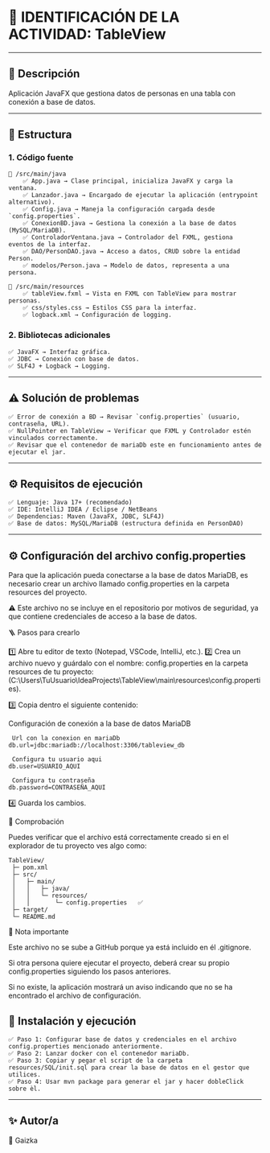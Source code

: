 # 📌 IDENTIFICACIÓN DE LA ACTIVIDAD: TableView

---

## 📖 Descripción

Aplicación JavaFX que gestiona datos de personas en una tabla con conexión a base de datos.

---

## 📂 Estructura

### 1. Código fuente

```
📁 /src/main/java
    ✅ App.java → Clase principal, inicializa JavaFX y carga la ventana.
    ✅ Lanzador.java → Encargado de ejecutar la aplicación (entrypoint alternativo).
    ✅ Config.java → Maneja la configuración cargada desde `config.properties`.
    ✅ ConexionBD.java → Gestiona la conexión a la base de datos (MySQL/MariaDB).
    ✅ ControladorVentana.java → Controlador del FXML, gestiona eventos de la interfaz.
    ✅ DAO/PersonDAO.java → Acceso a datos, CRUD sobre la entidad Person.
    ✅ modelos/Person.java → Modelo de datos, representa a una persona.

📁 /src/main/resources
    ✅ tableView.fxml → Vista en FXML con TableView para mostrar personas.
    ✅ css/styles.css → Estilos CSS para la interfaz.
    ✅ logback.xml → Configuración de logging.
```

### 2. Bibliotecas adicionales

```
✅ JavaFX → Interfaz gráfica.
✅ JDBC → Conexión con base de datos.
✅ SLF4J + Logback → Logging.
```

---

## ⚠️ Solución de problemas

```
✅ Error de conexión a BD → Revisar `config.properties` (usuario, contraseña, URL).
✅ NullPointer en TableView → Verificar que FXML y Controlador estén vinculados correctamente.
✅ Revisar que el contenedor de mariaDb este en funcionamiento antes de ejecutar el jar.
```

---

## ⚙️ Requisitos de ejecución

```
✅ Lenguaje: Java 17+ (recomendado)
✅ IDE: IntelliJ IDEA / Eclipse / NetBeans
✅ Dependencias: Maven (JavaFX, JDBC, SLF4J)
✅ Base de datos: MySQL/MariaDB (estructura definida en PersonDAO)
```

---
## ⚙️ Configuración del archivo config.properties

Para que la aplicación pueda conectarse a la base de datos MariaDB, es necesario crear un archivo llamado config.properties en la carpeta resources del proyecto.

⚠️ Este archivo no se incluye en el repositorio por motivos de seguridad, ya que contiene credenciales de acceso a la base de datos.

🪜 Pasos para crearlo

1️⃣ Abre tu editor de texto (Notepad, VSCode, IntelliJ, etc.).
2️⃣ Crea un archivo nuevo y guárdalo con el nombre: config.properties en la carpeta resources de tu proyecto: (C:\Users\TuUsuario\IdeaProjects\TableView\main\resources\config.properties).

3️⃣ Copia dentro el siguiente contenido:

 Configuración de conexión a la base de datos MariaDB
```
 Url con la conexion en mariaDb
db.url=jdbc:mariadb://localhost:3306/tableview_db

 Configura tu usuario aqui
db.user=USUARIO_AQUI

 Configura tu contraseña
db.password=CONTRASEÑA_AQUI
```
4️⃣ Guarda los cambios.

🧱 Comprobación

Puedes verificar que el archivo está correctamente creado si en el explorador de tu proyecto ves algo como:
```
TableView/
 ├─ pom.xml
 ├─ src/
 │   ├─ main/
 │   │   ├─ java/
 │   │   └─ resources/
 │   │       └─ config.properties   ✅
 ├─ target/
 └─ README.md
```
🧩 Nota importante

Este archivo no se sube a GitHub porque ya está incluido en él .gitignore.

Si otra persona quiere ejecutar el proyecto, deberá crear su propio config.properties siguiendo los pasos anteriores.

Si no existe, la aplicación mostrará un aviso indicando que no se ha encontrado el archivo de configuración.

## 🚀 Instalación y ejecución
```
✅ Paso 1: Configurar base de datos y credenciales en el archivo config.properties mencionado anteriormente.
✅ Paso 2: Lanzar docker con el contenedor mariaDb.
✅ Paso 3: Copiar y pegar el script de la carpeta resources/SQL/init.sql para crear la base de datos en el gestor que utilices.
✅ Paso 4: Usar mvn package para generar el jar y hacer dobleClick sobre èl.
```
---

## ✨ Autor/a


👤 Gaizka

